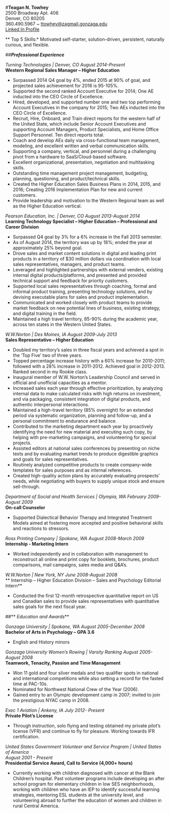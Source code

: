 #**Teagan N. Towhey**   
2500 Broadway Apt. 406  
Denver, CO 80205  
360.490.5967 ~ ttowhey@zagmail.gonzaga.edu   
[Linked In Profile](https:/www.LinkedIn.com/in/TeaganTowhey)  

** Top 5 Skills:*    Motivated self-starter, solution-driven, persistent, naturally curious, and flexible.  

##**_Professional Experience_**  

_Turning Technologies | Denver, CO  	August 2014-Present_  
**Western Regional Sales Manager – Higher Education**   
*  Surpassed 2014 Q4 goal by 4%, ended 2015 at 90% of goal, and projected sales achievement for 2016 is 95-105%.  
* Supported the second ranked Account Executive for 2014; One AE inducted into the CEO Circle of Excellence.  
* Hired, developed, and supported number one and two top performing Account Executives in the company for 2015; Two AEs inducted into the CEO Circle of Excellence.  
* Recruit, Hire, Onboard, and Train direct reports for the western half of the United State, which include Senior Account Executives and supporting Account Managers, Product Specialists, and Home Office Support Personnel. Ten direct reports total.  
* Coach and develop AEs daily via cross-functional team management, modeling, and excellent written and verbal communication skills.  
* Supporting a company, vertical, and personnel during a challenging pivot from a hardware to SaaS/Cloud-based software.  
* Excellent organizational, presentation, negotiation and multitasking skills.  
* Outstanding time management project management, budgeting, planning, questioning, and product/technical skills.  
* Created the Higher Education Sales Business Plans in 2014, 2015, and 2016; Creating 2016 Implementation Plan for new and current customers.  
* Provide leadership and motivation to the Western Regional team as well as the Higher Education vertical.  

_Pearson Education, Inc. | Denver, CO                               	 August 2013-August 2014_  
**Learning Technology Specialist – Higher Education – Professional and Career Division**   
* Surpassed Q4 goal by 3% for a 6% increase in the Fall 2013 semester.  
* As of August 2014, the territory was up by 18%; ended the year at approximately 25% beyond goal.  
* Drove sales and market content solutions in digital and leading print products in a territory of $30 million dollars via coordination with local sales representatives, managers, and product teams.  
* Leveraged and highlighted partnerships with external venders, existing internal digital products/platforms, and presented and provided technical support and feedback for priority customers.  
* Supported local sales representatives through coaching, formal and informal product training, presenting technology solutions, and by devising executable plans for sales and product implementation.  
* Communicated and worked closely with product teams to provide market feedback on new potential lines of business, existing strategy, and digital training in the field.  
* Maintained a high travel territory, 85-90% during the academic year, across ten states in the Western United States.  

_W.W.Norton | Des Moines, IA	August 2009-July 2013_  
**Sales Representative – Higher Education**   
* Doubled my territory’s sales in three fiscal years and achieved a spot in the ‘Top Five’ two of three years.  
* Topped percentage increase history with a 60% increase for 2010-2011; followed with a 28% increase in 2011-2012. Achieved goal in 2012-2013. Ranked second in my Rookie class.  
* Inaugural member of W.W. Norton’s Leadership Council and served in official and unofficial capacities as a mentor.  
* Increased sales each year through effective prioritization, by analyzing internal data to make calculated risks with high returns on investment, and via packaging, consistent integration of digital products, and authentic interpersonal interactions.  
* Maintained a high-travel territory (85% overnight) for an extended period via systematic organization, planning and follow-up, and a personal commitment to endurance and balance.  
* Contributed to the marketing department each year by proactively identifying the need for new material and executing such copy, by helping with pre-marketing campaigns, and volunteering for special projects.  
* Assisted editors at national sales conferences by presenting on niche texts and by evaluating market trends to produce digestible graphics and goals for sales representatives.  
* Routinely analyzed competitive products to create company-wide templates for sales purposes and as internal references.  
* Created high-quality action plans by accurately evaluating prospects’ needs, while negotiating with buyers to supply unique stock and ensure sell-through.  

_Department of Social and Health Services | Olympia, WA	February 2009-August 2009_  
**On-call Counselor**   
* Supported Dialectical Behavior Therapy and Integrated Treatment Models aimed at fostering more accepted and positive behavioral skills and reactions to stressors.  

_Ross Printing Company | Spokane, WA	August 2008-March 2009_  
**Internship - Marketing Intern**   
* Worked independently and in collaboration with management to reconstruct all online and print copy for booklets, brochures, product comparisons, mail campaigns, sales media and Q&A’s.  

_W.W.Norton | New York, NY	June 2008-August 2008_  
** Internship – Higher Education Division – Sales and Psychology Editorial Intern**   
* Conducted the first 12-month retrospective quantitative report on US and Canadian sales to provide sales representatives with quantitative sales goals for the next fiscal year.  


##** _Education and Awards_**   

_Gonzaga University | Spokane, WA	August 2005-December 2008_  
**Bachelor of Arts in Psychology – GPA 3.6**   
* English and History minors  	

_Gonzaga University Women’s Rowing | Varsity Ranking 	August 2005-August 2008_  
**Teamwork, Tenacity, Passion and Time Management**   
* Won 11 gold and four silver medals and two qualifier spots in national and international competitions while also setting a record for the fasted time at PAC-10s.  
* Nominated for Northwest National Crew of the Year (2006).  
* Gained entry to an Olympic development camp in 2007; invited to join the prestigious NYAC camp in 2008.  

_Exec 1 Aviation | Ankeny, IA	July 2012- Present_  
**Private Pilot’s License**   
* Through instruction, solo flying and testing obtained my private pilot’s license (VFR) and continue to fly for pleasure.  Working towards IFR certification.  		

_United States Government Volunteer and Service Program | United States of America  
			August 2001 - Present_  
**Presidential Service Award, Call to Service (4,000+ hours)**   
* Currently working with children diagnosed with cancer at the Blank Children’s hospital.  Past volunteer programs include developing an after school program for elementary children in low SES neighborhoods, working with children who have an IEP to identify successful learning strategies, mentoring ESL students at the university level, and volunteering abroad to further the education of women and children in rural Central America.  
